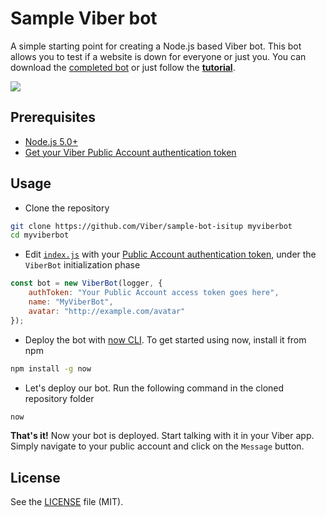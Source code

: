 # Sample Viber bot

A simple starting point for creating a Node.js based Viber bot. This bot allows you to test if a website is down for everyone or just you.
You can download the [completed bot](https://github.com/Viber/sample-bot-isitup/archive/master.zip) or just follow the [**tutorial**](docs/TUTORIAL.md).

![][1]

## Prerequisites

* [Node.js 5.0+](http://nodejs.org)
* [Get your Viber Public Account authentication token](https://support.viber.com/customer/en/portal/articles/2618216-creating-a-public-account?b_id=3838)

## Usage

* Clone the repository

```bash
git clone https://github.com/Viber/sample-bot-isitup myviberbot
cd myviberbot
```

* Edit [`index.js`](src/index.js) with your [Public Account authentication token](https://developers.viber.com/public-accounts/index.html#authentication-token), under the `ViberBot` initialization phase

```javascript
const bot = new ViberBot(logger, {
    authToken: "Your Public Account access token goes here",
    name: "MyViberBot",
    avatar: "http://example.com/avatar"
});
```

* Deploy the bot with [now CLI](https://zeit.co/now/). To get started using now, install it from npm

```bash
npm install -g now
```

* Let's deploy our bot. Run the following command in the cloned repository folder

```bash
now
```

**That's it!** Now your bot is deployed. Start talking with it in your Viber app. Simply navigate to your public account and click on the `Message` button.

## License

See the [LICENSE](LICENSE.md) file (MIT).

[1]: output.gif

